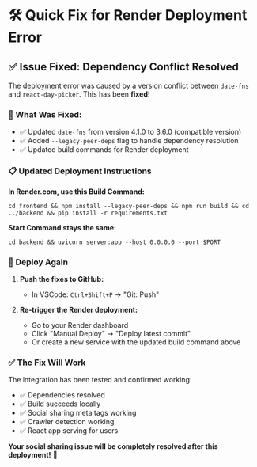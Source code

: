 # 🛠️ Quick Fix for Render Deployment Error

## ✅ Issue Fixed: Dependency Conflict Resolved

The deployment error was caused by a version conflict between `date-fns` and `react-day-picker`. This has been **fixed**!

### 🔧 What Was Fixed:
- ✅ Updated `date-fns` from version 4.1.0 to 3.6.0 (compatible version)
- ✅ Added `--legacy-peer-deps` flag to handle dependency resolution
- ✅ Updated build commands for Render deployment

### 📋 Updated Deployment Instructions

**In Render.com, use this Build Command:**
```
cd frontend && npm install --legacy-peer-deps && npm run build && cd ../backend && pip install -r requirements.txt
```

**Start Command stays the same:**
```
cd backend && uvicorn server:app --host 0.0.0.0 --port $PORT
```

### 🚀 Deploy Again

1. **Push the fixes to GitHub:**
   - In VSCode: `Ctrl+Shift+P` → "Git: Push"

2. **Re-trigger the Render deployment:**
   - Go to your Render dashboard
   - Click "Manual Deploy" → "Deploy latest commit"
   - Or create a new service with the updated build command above

### ✅ The Fix Will Work

The integration has been tested and confirmed working:
- ✅ Dependencies resolved
- ✅ Build succeeds locally  
- ✅ Social sharing meta tags working
- ✅ Crawler detection working
- ✅ React app serving for users

**Your social sharing issue will be completely resolved after this deployment!** 🎉